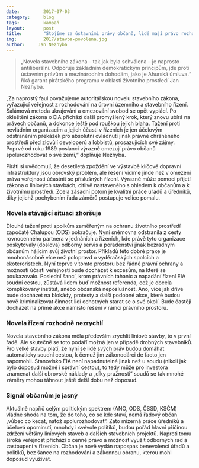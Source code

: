 ```yaml
---
date:         2017-07-03
category:     blog
tags:         kampaň
layout:       post
title:        "Stojíme za ústavními právy občanů, lidé mají právo rozhodovat o svých životech. Svá práva musejí dostat zpět."
img:          2017/stavba-povolena.jpg
author:     Jan Nezhyba
---
```


>„Novela stavebního zákona – tak jak byla schválena – je naprosto antiliberální. Odporuje základním demokratickým principům, jde proti ústavním právům a mezinárodním dohodám, jako je Ahurská úmluva.“ říká garant pirátského programu v oblasti životního prostředí Jan Nezhyba.

„Za naprostý faul považujeme autoritářskou novelu stavebního zákona, vyřazující veřejnost z rozhodování na úrovni územního a stavebního řízení. Salámová metoda ukrajování a omezování svobod se opět vyplácí. Po okleštění zákona o EIA přichází další promyšlený krok, který znovu ubírá na právech občanů, a dokonce ještě pod rouškou jejich blaha. Tažení proti nevládním organizacím a jejich účasti v řízeních je jen účelovým odstraněním překážek pro absolutní ovládnutí jinak právně chráněného prostředí před zlovůlí developerů a lobbistů, prosazujících své zájmy. Poprvé od roku 1989 poslanci výrazně omezují právo občanů spolurozhodovat o své zemi,“ doplňuje Nezhyba. 

Piráti si uvědomují, že desetiletá zpoždění ve výstavbě klíčové dopravní infrastruktury jsou obrovský problém, ale řešení vidíme jinde než v omezení práva veřejnosti účastnit se příslušných řízení. Výrazně může pomoci přijetí zákona o liniových stavbách, citlivě nastaveného s ohledem k občanům a k životnímu prostředí. Zcela zásadní potom je kvalitní práce úřadů a úředníků, diky jejichž pochybením řada záměrů postupuje velice pomalu.

### Novela stávající situaci zhoršuje

Dlouhé tažení proti spolkům zaměřeným na ochranu životního prostředí započaté Chalupou (ODS) pokračuje. Nyní sněmovna odstranila z cesty rovnocenného partnera v jednáních a řízeních, kde právě tyto organizace poskytovaly (doslova) odborný servis a poradenství jinak bezradným občanům hájícím svůj životní prostor. Příkladů této dobré praxe je mnohonásobně více než polopravd o vyděračských spolcích a ekoteroristech. Nyní teprve v tomto prostoru bez řádné právní ochrany a možnosti účasti veřejnosti bude docházet k excesům, na které se poukazovalo. Poslední šancí, krom právních tahanic a napadání řízení EIA soudní cestou, zůstává lidem buď možnost referenda, což je docela komplikovaný institut, anebo občanská neposlušnost. Ano, více jak dříve bude docházet na blokády, protesty a další podobné akce, které budou nově kriminalizovat činnost lidí ochotných starat se o své okolí. Bude častěji docházet na přímé akce namísto řešení v rámci právního prostoru.

### Novela řízení rozhodně nezrychlí

Novela stavebního zákona měla především zrychlit liniové stavby, to v první řadě. Ale skutečně se toto podaří možná jen v případě drobných stavebníků. Pro velké stavby platí, že nyní se lidé svých práv budou domáhat automaticky soudní cestou, k čemuž jim zákonodárci de facto jen napomohli. Stanovisko EIA není napadnutelné jinak než u soudu (nikoli jak bylo doposud možné i správní cestou), to tedy může pro investora znamenat další obrovské náklady a „díky pružnosti“ soudů se tak mnohé záměry mohou táhnout ještě delší dobu než doposud.

### Signál občanům je jasný

Aktuálně napříč celým politickým spektrem (ANO, ODS, ČSSD, KSČM) vládne shoda na tom, že do toho, co se kde staví, nemá řadový občan „vůbec co kecat, natož spolurozhodovat“. Zato mizerná práce úředníků a účelová opominutí, mnohdy i svévole politiků, budou pořád hlavní příčinou zdržení většiny liniových staveb a dalších stavebních projektů. Naproti tomu široká veřejnost přichází o cenné právo a možnost využít odborných rad a zastoupení v řízeních. Občan je nově vydán napospas benevolenci úřadů a politiků, bez šance na rozhodování a zákonnou obranu, kterou mohl doposud využívat. 
